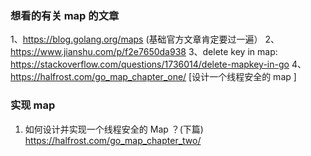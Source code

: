 ### 想看的有关 map 的文章
1、https://blog.golang.org/maps (基础官方文章肯定要过一遍）
2、https://www.jianshu.com/p/f2e7650da938 
3、delete key in map: https://stackoverflow.com/questions/1736014/delete-mapkey-in-go
4、https://halfrost.com/go_map_chapter_one/ [设计一个线程安全的 map ]


### 实现 map 

1. 如何设计并实现一个线程安全的 Map ？(下篇)
https://halfrost.com/go_map_chapter_two/